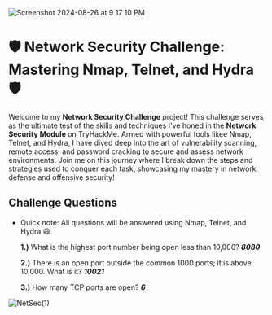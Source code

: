 
![Screenshot 2024-08-26 at 9 17 10 PM](https://github.com/user-attachments/assets/702e0914-70bb-46e1-8ef5-30402f27c1d2)

# 🛡️ Network Security Challenge: Mastering Nmap, Telnet, and Hydra 🛡️

Welcome to my **Network Security Challenge** project! This challenge serves as the ultimate test of the skills and techniques I've honed in the **Network Security Module** on TryHackMe. Armed with powerful tools likee Nmap, Telnet, and Hydra, I have dived deep into the art of vulnerability scanning, remote access, and password cracking to secure and assess network environments. Join me on this journey where I break down the steps and strategies used to conquer each task, showcasing my mastery in network defense and offensive security!

## **Challenge Questions**
- Quick note: All questions will be answered using Nmap, Telnet, and Hydra 😃

  **1.)** What is the highest port number being open less than 10,000? ***8080***
  
  **2.)** There is an open port outside the common 1000 ports; it is above 10,000. What is it? ***10021***
  
  **3.)** How many TCP ports are open? ***6***
  

![NetSec(1)](https://github.com/user-attachments/assets/5a8a443f-13c4-4715-98ec-fb257aaf958c)

  



